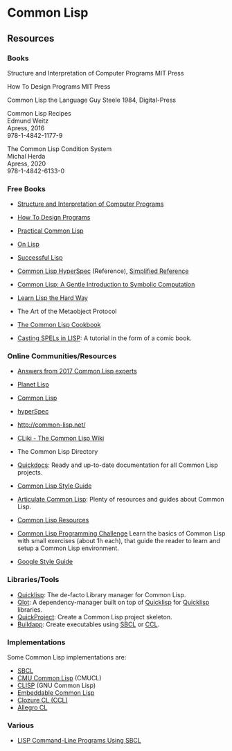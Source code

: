 Common Lisp
===========

Resources
---------

### Books

Structure and Interpretation of Computer Programs
MIT Press

How To Design Programs
MIT Press

Common Lisp the Language
Guy Steele
1984, Digital-Press

Common Lisp Recipes  
Edmund Weitz  
Apress, 2016  
978-1-4842-1177-9

The Common Lisp Condition System  
Michal Herda  
Apress, 2020  
978-1-4842-6133-0


### Free Books

 - [Structure and Interpretation of Computer Programs][sicp]
 - [How To Design Programs][htdp]

 - [Practical Common Lisp][practical-clisp]
 - [On Lisp][on-lisp]
 - [Successful Lisp](http://www.psg.com/~dlamkins/sl/)
 - [Common Lisp HyperSpec][clisp-spec] (Reference), [Simplified Reference][clisp-sclr]
 - [Common Lisp: A Gentle Introduction to Symbolic Computation][clisp-gentle]
 - [Learn Lisp the Hard Way](http://learnlispthehardway.org/)
 - The Art of the Metaobject Protocol
 - [The Common Lisp Cookbook][cl-cookbook]
 - [Casting SPELs in LISP](http://www.lisperati.com/casting.html):
   A tutorial in the form of a comic book.

### Online Communities/Resources

 - [Answers from 2017 Common Lisp experts](https://blog.teknik.io/phoe/p/365)
 - [Planet Lisp](http://planet.lisp.org/)
 - [Common Lisp](http://lisp-lang.org/)
 - [hyperSpec](http://hyperspec.r-forge.r-project.org/)

 - <http://common-lisp.net/>
 - [CLiki - The Common Lisp Wiki](http://www.cliki.net/)
 - The Common Lisp Directory
 - [Quickdocs](http://quickdocs.org/):
   Ready and up-to-date documentation for all Common Lisp projects.
 - [Common Lisp Style Guide](https://lisp-lang.org/style-guide/)
 - [Articulate Common Lisp](http://articulate-lisp.com/):
   Plenty of resources and guides about Common Lisp.
 - [Common Lisp Resources](https://lisp-journey.gitlab.io/resources/)
 - [Common Lisp Programming Challenge](https://github.com/spxy/clpc)
   Learn the basics of Common Lisp with small exercises (about 1h each),
   that guide the reader to learn and setup a Common Lisp environment.
 - [Google Style Guide](https://google.github.io/styleguide/lispguide.xml)


### Libraries/Tools

 - [Quicklisp][quicklisp]:
   The de-facto Library manager for Common Lisp.
 - [Qlot](http://quickdocs.org/qlot/):
   A dependency-manager built on top of [Quicklisp][quicklisp] for
   [Quicklisp][quicklisp] libraries.
 - [QuickProject](https://www.xach.com/lisp/quickproject/):
   Create a Common Lisp project skeleton.
 - [Buildapp](https://www.xach.com/lisp/buildapp/):
   Create executables using [SBCL][sbcl] or [CCL][ccl].


[quicklisp]:	https://www.quicklisp.org/

### Implementations

Some Common Lisp implementations are:

 - [SBCL][sbcl]
 - [CMU Common Lisp](https://www.cons.org/cmucl/) (CMUCL)
 - [CLISP](http://clisp.cons.org/) (GNU Common Lisp)
 - [Embeddable Common Lisp](https://common-lisp.net/project/ecl/)
 - [Clozure CL (CCL)][ccl]
 - [Allegro CL](http://www.franz.com/products/allegrocl/)


[sbcl]:	http://www.sbcl.org/
[ccl]:	http://www.clozure.com/clozurecl.html

### Various

 - [LISP Command-Line Programs Using SBCL][cmdline-post]

[cmdline-post]:	https://kyleisom.net/blog/2012/08/17/building-lisp-command-line-programs-using-sbcl/


[sicp]:		http://mitpress.mit.edu/sicp/
[htdp]:		http://htdp.org/

[practical-clisp]:	http://www.gigamonkeys.com/book/
[on-lisp]:		http://www.paulgraham.com/onlisp.html
[clisp-spec]:		http://www.lispworks.com/documentation/HyperSpec/Front/
[clisp-sclr]:		http://jtra.cz/stuff/lisp/sclr/
[clisp-gentle]:		http://www.cs.cmu.edu/~dst/LispBook/
[cl-cookbook]:		https://lispcookbook.github.io/cl-cookbook/
